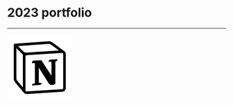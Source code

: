 # 2023 portfolio

---

[![Notion](/images/notion.png)](https://respected-honey-7eb.notion.site/Getting-Started-77fd5f68dd0248818cf654362471fcb2)
